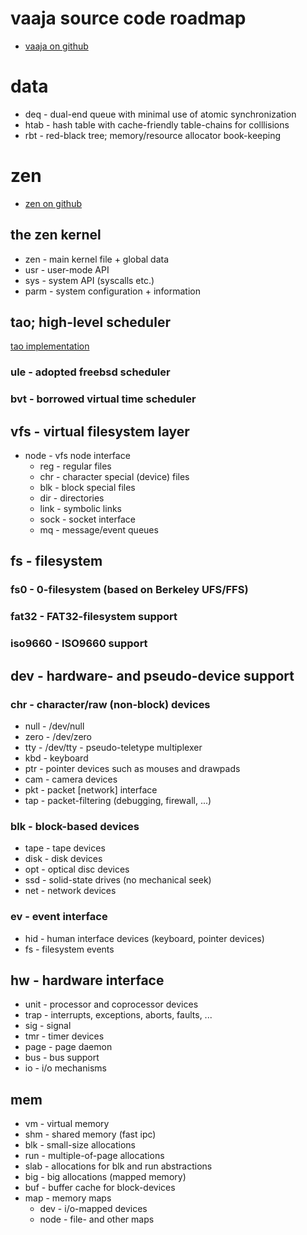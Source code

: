 # vaaja source code roadmap
- [vaaja on github](https://github.com/vendu/vaaja/)

# data
- deq           - dual-end queue with minimal use of atomic synchronization
- htab          - hash table with cache-friendly table-chains for colllisions
- rbt           - red-black tree; memory/resource allocator book-keeping

# zen
- [zen on github](https://github.com/vendu/vaaja/blob/master/sys/zen)

## the zen kernel
- zen           - main kernel file + global data
- usr           - user-mode API
- sys           - system API (syscalls etc.)
- parm          - system configuration + information

## tao; high-level scheduler
[tao implementation](https://github.com/vendu/vaaja/blob/master/sys/zen/sched/)

### ule         - adopted freebsd scheduler

### bvt         - borrowed virtual time scheduler

## vfs          - virtual filesystem layer
- node          - vfs node interface
  - reg         - regular files
  - chr         - character special (device) files
  - blk         - block special files
  - dir         - directories
  - link        - symbolic links
  - sock        - socket interface
  - mq          - message/event queues

## fs           - filesystem

### fs0         - 0-filesystem (based on Berkeley UFS/FFS)

### fat32       - FAT32-filesystem support

### iso9660     - ISO9660 support

## dev          - hardware- and pseudo-device support

### chr         - character/raw (non-block) devices
- null          - /dev/null
- zero          - /dev/zero
- tty           - /dev/tty - pseudo-teletype multiplexer
- kbd           - keyboard
- ptr           - pointer devices such as mouses and drawpads
- cam           - camera devices
- pkt           - packet [network] interface
- tap           - packet-filtering (debugging, firewall, ...)

### blk         - block-based devices
- tape          - tape devices
- disk          - disk devices
- opt           - optical disc devices
- ssd           - solid-state drives (no mechanical seek)
- net           - network devices

### ev          - event interface
- hid           - human interface devices (keyboard, pointer devices)
- fs            - filesystem events

## hw - hardware interface
- unit          - processor and coprocessor devices
- trap          - interrupts, exceptions, aborts, faults, ...
- sig           - signal
- tmr           - timer devices
- page          - page daemon
- bus           - bus support
- io            - i/o mechanisms

## mem
- vm            - virtual memory
- shm           - shared memory (fast ipc)
- blk           - small-size allocations
- run           - multiple-of-page allocations
- slab          - allocations for blk and run abstractions
- big           - big allocations (mapped memory)
- buf           - buffer cache for block-devices
- map           - memory maps
  - dev         - i/o-mapped devices
  - node        - file- and other maps

